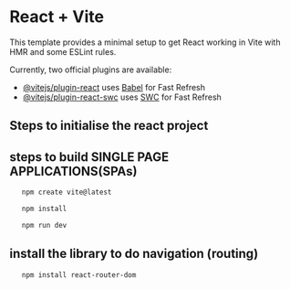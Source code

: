 # React + Vite

This template provides a minimal setup to get React working in Vite with HMR and some ESLint rules.

Currently, two official plugins are available:

- [@vitejs/plugin-react](https://github.com/vitejs/vite-plugin-react/blob/main/packages/plugin-react/README.md) uses [Babel](https://babeljs.io/) for Fast Refresh
- [@vitejs/plugin-react-swc](https://github.com/vitejs/vite-plugin-react-swc) uses [SWC](https://swc.rs/) for Fast Refresh


## Steps to initialise the react project


## steps to build SINGLE PAGE APPLICATIONS(SPAs)


````bash command
   npm create vite@latest

````

````bash command
   npm install

````
````bash command
   npm run dev

````

##  install the library to do navigation (routing)
````bash command
   npm install react-router-dom

````


